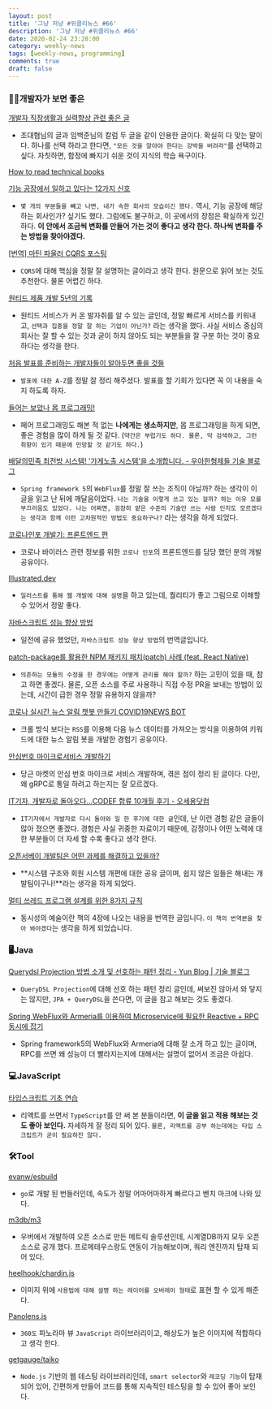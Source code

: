 ```yaml
---
layout: post
title: '그냥 저냥 #위클리뉴스 #66'
description: '그냥 저냥 #위클리뉴스 #66'
date: 2020-02-24 23:28:00
category: weekly-news
tags: [weekly-news, programming]
comments: true
draft: false
---
```


### 🙏🏻개발자가 보면 좋은

[개발자 직장생활과 실력향상 관련 좋은 글](https://brocess.tistory.com/267)

- 조대협님의 글과 임백준님의 칼럼 두 글을 같이 인용한 글이다. 확실히 다 맞는 말이다. 하나를 선택 하라고 한다면, `"모든 것을 알아야 한다는 강박을 버려라"`를 선택하고 싶다. 자칫하면, 함정에 빠지기 쉬운 것이 지식의 학습 욕구이다.

[How to read technical books](https://medium.com/swlh/how-to-read-technical-books-35e3e02551c0)

[기능 공장에서 일하고 있다는 12가지 신호](https://cojette.github.io/featurefactory/)

- `몇 개의 부분들을 빼고 나면, 내가 속한 회사의 모습이긴 했다.` 역시, 기능 공장에 해당 하는 회사인가? 싶기도 했다. 그럼에도 불구하고, 이 곳에서의 장점은 확실하게 있긴 하다. **이 안에서 조금씩 변화를 만들어 가는 것이 좋다고 생각 한다. 하나씩 변화를 주는 방법을 찾아야겠다.**

[[번역] 마틴 파울러 CQRS 포스팅](https://medium.com/@joohotheman/%EB%B2%88%EC%97%AD-%EB%A7%88%ED%8B%B4-%ED%8C%8C%EC%9A%B8%EB%9F%AC-cqrs-%ED%8F%AC%EC%8A%A4%ED%8C%85-245c63bb1e58)

- `CQRS`에 대해 핵심을 정말 잘 설명하는 글이라고 생각 한다. 원문으로 읽어 보는 것도 추천한다. 물론 어렵긴 하다.

[원티드 제품 개발 5년의 기록](https://medium.com/wantedjobs/%EC%9B%90%ED%8B%B0%EB%93%9C-%EC%A0%9C%ED%92%88-%EA%B0%9C%EB%B0%9C-5%EB%85%84%EC%9D%98-%EA%B8%B0%EB%A1%9D-d353b1231896)

- 원티드 서비스가 커 온 발자취를 알 수 있는 글인데, 정말 빠르게 서비스를 키워내고, `선택과 집중을 정말 잘 하는 기업이 아닌가?` 라는 생각을 했다. 사실 서비스 중심의 회사는 잘 할 수 있는 것과 굳이 하지 않아도 되는 부분들을 잘 구분 하는 것이 중요하다는 생각을 한다.

[처음 발표를 준비하는 개발자들이 알아두면 좋을 것들](https://rinae.dev/posts/things-to-know-when-you-prepare-presentation-first-time)

- `발표에 대한 A-Z`를 정말 잘 정리 해주셨다. 발표를 할 기회가 있다면 꼭 이 내용을 숙지 하도록 하자.

[들어는 보았나 몹 프로그래밍!](https://helloworld.kurly.com/blog/mob-programming/)

- 페어 프로그래밍도 해본 적 없는 **나에게는 생소하지만**, 몹 프로그래밍을 하게 되면, 좋은 경험을 많이 하게 될 것 같다. (`약간은 부럽기도 하다. 물론, 막 검색하고, 그런 취향이 있기 때문에 민망할 것 같기도 하다.`)

[배달의민족 최전방 시스템! '가게노출 시스템'을 소개합니다. - 우아한형제들 기술 블로그](https://woowabros.github.io/experience/2020/02/19/introduce-shop-display.html)

- `Spring framework 5`의 `WebFlux`를 정말 잘 쓰는 조직이 아닐까? 하는 생각이 이 글을 읽고 난 뒤에 깨달음이었다. `나는 기술을 이렇게 쓰고 있는 걸까? 하는 이유 모를 부끄러움도 있었다. 나는 어쩌면, 굉장히 얕은 수준의 기술만 쓰는 사람 인지도 모르겠다는 생각과 함께 이런 고차원적인 방법도 중요하구나?` 라는 생각을 하게 되었다.

[코로나인포 개발기: 프론트엔드 편](https://velog.io/@croco_space/making-coronas-info-frontend)

- 코로나 바이러스 관련 정보를 위한 `코로나 인포`의 프론트엔드를 담당 했던 분의 개발 공유이다.

[Illustrated.dev](https://illustrated.dev/)

- `일러스트를 통해 웹 개발에 대해 설명`을 하고 있는데, 퀄리티가 좋고 그림으로 이해할 수 있어서 정말 좋다.

[자바스크립트 성능 향상 방법](https://junwoo45.github.io/2020-01-29-javascript_performance/?fbclid=IwAR1FEZN572tgnZnYzKShCOEU6cqy9Ql7JQSs4MCt9NChK7nC83yU4XjkYjk)

- 일전에 공유 했었던, `자바스크립트 성능 향상 방법`의 번역글입니다.

[patch-package를 활용한 NPM 패키지 패치(patch) 사례 (feat. React Native)](https://medium.com/naver-place-dev/patch-package%EB%A5%BC-%ED%99%9C%EC%9A%A9%ED%95%9C-npm-%ED%8C%A8%ED%82%A4%EC%A7%80-%ED%8C%A8%EC%B9%98-patch-%EC%82%AC%EB%A1%80-feat-react-native-ee1fc399b7c2)

- `의존하는 모듈의 수정을 한 경우에는 어떻게 관리를 해야 할까?` 하는 고민이 있을 때, 참고 하면 좋겠다. 물론, 오픈 소스를 주로 사용하니 직접 수정 PR을 보내는 방법이 있는데, 시간이 급한 경우 정말 유용하지 않을까?

[코로나 실시간 뉴스 알림 챗봇 만들기 COVID19NEWS BOT](https://miryang.dev/2020/02/21/covid19newsbot/)

- 크롤 방식 보다는 `RSS`를 이용해 다음 뉴스 데이터를 가져오는 방식을 이용하여 키워드에 대한 뉴스 알림 봇을 개발한 경험기 공유이다.

[안심번호 마이크로서비스 개발하기](https://medium.com/daangn/%EC%95%88%EC%8B%AC%EB%B2%88%ED%98%B8-%EB%A7%88%EC%9D%B4%ED%81%AC%EB%A1%9C%EC%84%9C%EB%B9%84%EC%8A%A4-%EA%B0%9C%EB%B0%9C%ED%95%98%EA%B8%B0-fb1a8817b059)

- 당근 마켓의 안심 번호 마이크로 서비스 개발하며, 겪은 점이 정리 된 글이다. 다만, 왜 gRPC로 통일 하려고 하는지는 잘 모르겠다.

[IT기자, 개발자로 돌아오다...CODEF 합류 10개월 후기 - 오세용닷컴](http://ohseyong.com/?p=2265)

- `IT기자에서 개발자로 다시 돌아와 일 한 후기에 대한 글`인데, 난 이런 경험 같은 글들이 많아 졌으면 좋겠다. 경험은 사실 귀중한 자료이기 때문에, 감정이나 어떤 노력에 대한 부분들이 더 자세 할 수록 좋다고 생각 한다.

[오픈서베이 개발팀은 어떤 과제를 해결하고 있을까?](https://brunch.co.kr/@mobiinside/2008)

- **시스템 구조와 회원 시스템 개편에 대한 공유 글이며, 쉽지 않은 일들은 해내는 개발팀이구나!**라는 생각을 하게 되었다.

[멀티 쓰레드 프로그램 설계를 위한 8가지 규칙](https://brunch.co.kr/@chris-song/95)

- 동시성의 예술이란 책의 4장에 나오는 내용을 번역한 글입니다. `이 책의 번역본을 찾아 봐야겠다`는 생각을 하게 되었습니다.

### 🖥Java

[Querydsl Projection 방법 소개 및 선호하는 패턴 정리 - Yun Blog | 기술 블로그](https://cheese10yun.github.io/querydsl-projections/)

- `QueryDSL Projection`에 대해 선호 하는 패턴 정리 글인데, 써보진 않아서 와 닿지는 않지만, `JPA + QueryDSL`을 쓴다면, 이 글을 참고 해보는 것도 좋겠다.

[Spring WebFlux와 Armeria를 이용하여 Microservice에 필요한 Reactive + RPC 동시에 잡기](<[https://d2.naver.com/helloworld/6080222](https://d2.naver.com/helloworld/6080222)>)

- Spring framework5의 WebFlux와 Armeria에 대해 잘 소개 하고 있는 글이며, RPC를 쓰면 왜 성능이 더 빨라지는지에 대해서는 설명이 없어서 조금은 아쉽다.

### 💻JavaScript

[타입스크립트 기초 연습](https://velog.io/@velopert/typescript-basics)

- 리액트를 쓰면서 `TypeScript`를 안 써 본 분들이라면, **이 글을 읽고 적용 해보는 것도 좋아 보인다.** 자세하게 잘 정리 되어 있다. `물론, 리액트를 공부 하는데에는 타입 스크립트가 굳이 필요하진 않다.`

### 🛠Tool

[evanw/esbuild](https://github.com/evanw/esbuild/)

- `go`로 개발 된 번들러인데, 속도가 정말 어마어마하게 빠르다고 벤치 마크에 나와 있다.

[m3db/m3](https://github.com/m3db/m3)

- 우버에서 개발하여 오픈 소스로 만든 메트릭 솔루션인데, 시계열DB까지 모두 오픈 소스로 공개 했다. 프로메테우스랑도 연동이 가능해보이며, 쿼리 엔진까지 탑재 되어 있다.

[heelhook/chardin.js](https://github.com/heelhook/chardin.js)

- 이미지 위에 `사용법에 대해 설명 하는 레이어를 오버레이 형태`로 표현 할 수 있게 해준다.

[Panolens.js](https://pchen66.github.io/Panolens/)

- `360도` 파노라마 뷰 `JavaScript` 라이브러리이고, 해상도가 높은 이미지에 적합하다고 생각 한다.

[getgauge/taiko](https://github.com/getgauge/taiko)

- `Node.js` 기반의 웹 테스팅 라이브러리인데, `smart selector`와 `레코딩 기능`이 탑재 되어 있어, 간편하게 만들어 코드를 통해 지속적인 테스팅을 할 수 있어 좋아 보인다.
